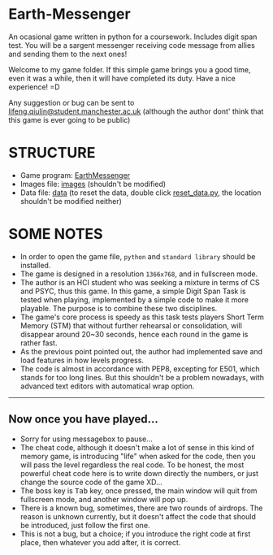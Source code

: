 # Earth-Messenger
An ocasional game written in python for a coursework. Includes digit span test. You will be a sargent messenger receiving code message from allies and sending them to the next ones!

Welcome to my game folder. If this simple game brings you a good time, even it was a while, then it will have completed its duty. Have a nice experience! =D

Any suggestion or bug can be sent to lifeng.qiulin@student.manchester.ac.uk (although the author dont' think that this game is ever going to be public)



# STRUCTURE


* Game program: [EarthMessenger](./EarthMessenger.py)
* Images file: [images](./images) (shouldn't be modified)
* Data file: [data](./data) (to reset the data, double click [reset_data.py](./data/reset_data.py), the location shouldn't be modified neither)

# SOME NOTES

* In order to open the game file, `python` and `standard library` should be installed.
* The game is designed in a resolution `1366x768`, and in fullscreen mode.
* The author is an HCI student who was seeking a mixture in terms of CS and PSYC, thus this game. In this game, a simple Digit Span Task is tested when playing, implemented by a simple code to make it more playable. The purpose is to combine these two disciplines.
* The game's core process is speedy as this task tests players Short Term Memory (STM) that without further rehearsal or consolidation, will disappear around 20~30 seconds, hence each round in the game is rather fast.
* As the previous point pointed out, the author had implemented save and load features in how levels progress.
* The code is almost in accordance with PEP8, excepting for E501, which stands for too long lines. But this shouldn't be a problem nowadays, with advanced text editors with automatical wrap option.


--------

## Now once you have played...

* Sorry for using messagebox to pause...
* The cheat code, although it doesn't make a lot of sense in this kind of memory game, is introducing "life" when asked for the code, then you will pass the level regardless the real code. To be honest, the most powerful cheat code here is to write down directly the numbers, or just change the source code of the game XD...
* The boss key is <kbd>Tab</kbd> key, once pressed, the main window will quit from fullscreen mode, and another window will pop up.
* There is a known bug, sometimes, there are two rounds of airdrops. The reason is unknown currently, but it doesn't affect the code that should be introduced, just follow the first one.
* This is not a bug, but a choice; if you introduce the right code at first place, then whatever you add after, it is correct.

